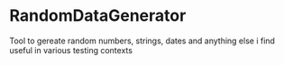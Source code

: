 # RandomDataGenerator
Tool to gereate random numbers, strings, dates and anything else i find useful in various testing contexts
